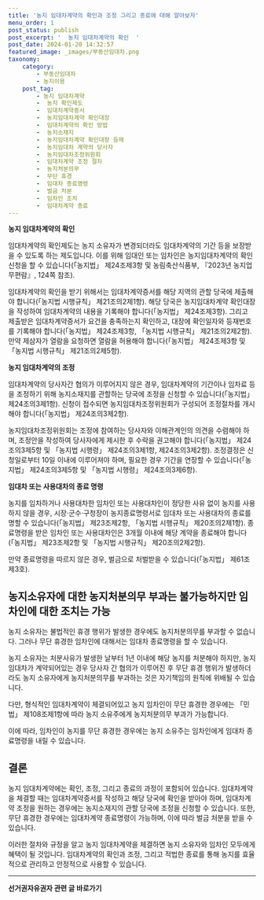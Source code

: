 ```yaml
---
title: '농지 임대차계약의 확인과 조정 그리고 종료에 대해 알아보자'
menu_order: 1
post_status: publish
post_excerpt: '  농지 임대차계약의 확인  '
post_date: 2024-01-20 14:32:57
featured_image: _images/부동산임대차.png
taxonomy:
    category:
        - 부동산임대차
        - 농지이용
    post_tag:
        - 농지 임대차계약
        -  농지 확인제도
        -  임대차계약증서
        -  농지임대차계약 확인대장
        -  임대차계약의 확인 방법
        -  농지소재지
        -  농지임대차계약 확인대장 등재
        -  농지임대차 계약의 당사자
        -  농지임대차조정위원회
        -  임대차계약 조정 절차
        -  농지처분의무
        -  무단 휴경
        -  임대차 종료명령
        -  벌금 처분
        -  임차인 조치
        -  임대차계약 종료
---
```



**농지 임대차계약의 확인**

임대차계약의 확인제도는 농지 소유자가 변경되더라도 임대차계약의 기간 등을 보장받을 수 있도록 하는 제도입니다. 이를 위해 임대인 또는 임차인은 농지임대차계약의 확인 신청을 할 수 있습니다(「농지법」 제24조제3항 및 농림축산식품부, 『2023년 농지업무편람』, 124쪽 참조).

임대차계약의 확인을 받기 위해서는 임대차계약증서를 해당 지역의 관할 당국에 제출해야 합니다(「농지법 시행규칙」 제21조의2제1항). 해당 당국은 농지임대차계약 확인대장을 작성하여 임대차계약의 내용을 기록해야 합니다(「농지법」 제24조제3항). 그리고 제출받은 임대차계약증서가 요건을 충족하는지 확인하고, 대장에 확인일자와 등재번호를 기록해야 합니다(「농지법」 제24조제3항, 「농지법 시행규칙」 제21조의2제2항). 만약 제삼자가 열람을 요청하면 열람을 허용해야 합니다(「농지법」 제24조제3항 및 「농지법 시행규칙」 제21조의2제5항).

**농지 임대차계약의 조정**

임대차계약의 당사자간 협의가 이루어지지 않은 경우, 임대차계약의 기간이나 임차료 등을 조정하기 위해 농지소재지를 관할하는 당국에 조정을 신청할 수 있습니다(「농지법」 제24조의3제1항). 신청이 접수되면 농지임대차조정위원회가 구성되어 조정절차를 개시해야 합니다(「농지법」 제24조의3제2항).

농지임대차조정위원회는 조정에 참여하는 당사자와 이해관계인의 의견을 수렴해야 하며, 조정안을 작성하여 당사자에게 제시한 후 수락을 권고해야 합니다(「농지법」 제24조의3제5항 및 「농지법 시행령」 제24조의3제1항, 제24조의3제2항). 조정결정은 신청일로부터 10일 이내에 이루어져야 하며, 필요한 경우 기간을 연장할 수 있습니다(「농지법」 제24조의3제5항 및 「농지법 시행령」 제24조의3제6항).

**임대차 또는 사용대차의 종료 명령**

농지를 임차하거나 사용대차한 임차인 또는 사용대차인이 정당한 사유 없이 농지를 사용하지 않을 경우, 시장·군수·구청장이 농지종료명령서로 임대차 또는 사용대차의 종료를 명할 수 있습니다(「농지법」 제23조제2항, 「농지법 시행규칙」 제20조의2제1항). 종료명령을 받은 임차인 또는 사용대차인은 3개월 이내에 해당 계약을 종료해야 합니다(「농지법」 제23조제2항 및 「농지법 시행규칙」 제20조의2제2항).

만약 종료명령을 따르지 않은 경우, 벌금으로 처벌받을 수 있습니다(「농지법」 제61조제3호).

## 농지소유자에 대한 농지처분의무 부과는 불가능하지만 임차인에 대한 조치는 가능

농지 소유자는 불법적인 휴경 행위가 발생한 경우에도 농지처분의무를 부과할 수 없습니다. 그러나 무단 휴경한 임차인에 대해서는 임대차 종료명령을 할 수 있습니다.

농지 소유자는 처분사유가 발생한 날부터 1년 이내에 해당 농지를 처분해야 하지만, 농지 임대차가 계약되어있는 경우 당사자 간 협의가 이루어진 후 무단 휴경 행위가 발생하더라도 농지 소유자에게 농지처분의무를 부과하는 것은 자기책임의 원칙에 위배될 수 있습니다.

다만, 형식적인 임대차계약이 체결되어있고 농지 임차인이 무단 휴경한 경우에는 「민법」 제108조제1항에 따라 농지 소유주에게 농지처분의무 부과가 가능합니다.

이에 따라, 임차인이 농지를 무단 휴경한 경우에는 농지 소유주는 임차인에게 임대차 종료명령을 내릴 수 있습니다.

## 결론

농지 임대차계약에는 확인, 조정, 그리고 종료의 과정이 포함되어 있습니다. 임대차계약을 체결할 때는 임대차계약증서를 작성하고 해당 당국에 확인을 받아야 하며, 임대차계약 조정을 원하는 경우에는 농지소재지의 관할 당국에 조정을 신청할 수 있습니다. 또한, 무단 휴경한 경우에는 임대차계약 종료명령이 가능하며, 이에 따라 벌금 처분을 받을 수 있습니다.

이러한 절차와 규정을 알고 농지 임대차계약을 체결하면 농지 소유자와 임차인 모두에게 혜택이 될 것입니다. 임대차계약의 확인과 조정, 그리고 적법한 종료를 통해 농지를 효율적으로 관리하고 안정적으로 사용할 수 있습니다.
<!-- wp:separator -->
<hr class="wp-block-separator has-alpha-channel-opacity"/>
<!-- /wp:separator -->

<!-- wp:group {"backgroundColor":"base","layout":{"type":"constrained"}} -->
<div class="wp-block-group has-base-background-color has-background"><!-- wp:paragraph {"align":"center","fontSize":"medium"} -->
<p class="has-text-align-center has-large-font-size"><strong>선거권자유권자 관련 글 바로가기</strong></p>
<!-- /wp:paragraph -->


<!-- wp:latest-posts
{"categories":[{"id":7202,"count":19,"description":"","link":"https://uknowlaw.com/category/%ec%84%a0%ea%b1%b0%ea%b6%8c%ec%9e%90%ec%9c%a0%ea%b6%8c%ec%9e%90/","name":"선거권자유권자","slug":"선거권자유권자","taxonomy":"category","parent":0,"meta":[],"_links":{"self":[{"href":"https://uknowlaw.com/wp-json/wp/v2/categories/7202"}],"collection":[{"href":"https://uknowlaw.com/wp-json/wp/v2/categories"}],"about":[{"href":"https://uknowlaw.com/wp-json/wp/v2/taxonomies/category"}],"wp:post_type":[{"href":"https://uknowlaw.com/wp-json/wp/v2/posts?categories=7202"}],"curies":[{"name":"wp","href":"https://api.w.org/{rel}","templated":true}]}}],"postsToShow":100,"excerptLength":28,"postLayout":"grid","columns":2,"featuredImageAlign":"left","featuredImageSizeSlug":"large","fontSize":"small"} /--></div>
<!-- /wp:group -->